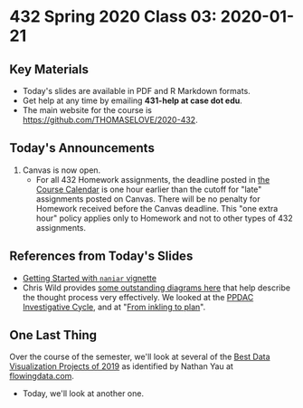 # 432 Spring 2020 Class 03: 2020-01-21

## Key Materials

- Today's slides are available in PDF and R Markdown formats.
- Get help at any time by emailing **431-help at case dot edu**.
- The main website for the course is https://github.com/THOMASELOVE/2020-432.

## Today's Announcements

1. Canvas is now open. 
    - For all 432 Homework assignments, the deadline posted in [the Course Calendar](https://github.com/THOMASELOVE/2020-432/blob/master/calendar.md) is one hour earlier than the cutoff for "late" assignments posted on Canvas. There will be no penalty for Homework received before the Canvas deadline. This "one extra hour" policy applies only to Homework and not to other types of 432 assignments.

## References from Today's Slides

- [Getting Started with `naniar` vignette](https://cran.r-project.org/web/packages/naniar/vignettes/getting-started-w-naniar.html)
- Chris Wild provides [some outstanding diagrams here](https://www.stat.auckland.ac.nz/~wild/StatThink/) that help describe the thought process very effectively. We looked at the [PPDAC Investigative Cycle](https://www.stat.auckland.ac.nz/~wild/StatThink/images/99.Investigative.png), and at "[From inkling to plan](https://www.stat.auckland.ac.nz/~wild/StatThink/images/99.Inkling.png)".

## One Last Thing

Over the course of the semester, we'll look at several of the [Best Data Visualization Projects of 2019](https://flowingdata.com/2019/12/19/best-data-visualization-projects-of-2019/) as identified by Nathan Yau at [flowingdata.com](https://flowingdata.com/). 

- Today, we'll look at another one.

